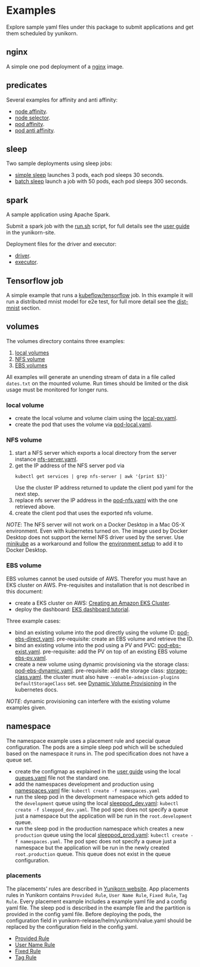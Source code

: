 <!--
* Licensed to the Apache Software Foundation (ASF) under one
* or more contributor license agreements.  See the NOTICE file
* distributed with this work for additional information
* regarding copyright ownership.  The ASF licenses this file
* to you under the Apache License, Version 2.0 (the
* "License"); you may not use this file except in compliance
* with the License.  You may obtain a copy of the License at
*
*      http://www.apache.org/licenses/LICENSE-2.0
*
* Unless required by applicable law or agreed to in writing, software
* distributed under the License is distributed on an "AS IS" BASIS,
* WITHOUT WARRANTIES OR CONDITIONS OF ANY KIND, either express or implied.
* See the License for the specific language governing permissions and
* limitations under the License.
-->

# Examples

Explore sample yaml files under this package to submit applications and get them scheduled by yunikorn.

## nginx
A simple one pod deployment of a [nginx](./nginx/nginx.yaml) image.

## predicates
Several examples for affinity and anti affinity:

* [node affinity](./predicates/node-affinity-example.yaml).
* [node selector](./predicates/pod-nodeselector-example.yaml).
* [pod affinity](./predicates/pod-affinity-example.yaml).
* [pod anti affinity](./predicates/pod-anti-affinity-example.yaml).

## sleep
Two sample deployments using sleep jobs:
* [simple sleep](./sleep/sleeppods.yaml) launches 3 pods, each pod sleeps 30 seconds.
* [batch sleep](./sleep/batch-sleep-job.yaml) launch a job with 50 pods, each pod sleeps 300 seconds.

## spark
A sample application using Apache Spark.

Submit a spark job with the [run.sh](spark/cmd/run.sh) script, for full details see the [user guide](https://yunikorn.apache.org/docs/user_guide/workloads/run_spark) in the yunikorn-site.

Deployment files for the driver and executor: 
* [driver](spark/driver.yaml).
* [executor](spark/executor.yaml).

## Tensorflow job
A simple example that runs a [kubeflow/tensorflow](./tfjob/tf-job-mnist.yaml) job.
In this example it will run a distributed mnist model for e2e test, for full more detail see the [dist-mnist](https://github.com/kubeflow/training-operator/tree/master/examples/tensorflow/dist-mnist) section.

## volumes
The volumes directory contains three examples:
1. [local volumes](#local-volume)
1. [NFS volume](#nfs-volume)
1. [EBS volumes](#ebs-volume)

All examples will generate an unending stream of data in a file called `dates.txt` on the mounted volume.
Run times should be limited or the disk usage must be monitored for longer runs. 

### local volume
* create the local volume and volume claim using the [local-pv.yaml](./volume/local-pv.yaml).
* create the pod that uses the volume via [pod-local.yaml](./volume/pod-local.yaml).

### NFS volume
1. start a NFS server which exports a local directory from the server instance [nfs-server.yaml](./volume/nfs-server.yaml).
1. get the IP address of the NFS server pod via 
   ```shell script
   kubectl get services | grep nfs-server | awk '{print $3}'
   ```
   Use the cluster IP address returned to update the client pod yaml for the next step.
1. replace nfs server the IP address in the [pod-nfs.yaml](./volume/pod-nfs.yaml) with the one retrieved above.
1. create the client pod that uses the exported nfs volume.

_NOTE_: The NFS server will not work on a Docker Desktop in a Mac OS-X environment. Even with kubernetes turned on. The image used by Docker Desktop does not support the kernel NFS driver used by the server.
Use [minikube](https://kubernetes.io/docs/tasks/tools/install-minikube/) as a workaround and follow the [environment setup](https://github.com/apache/yunikorn-core/blob/master/docs/setup/env-setup.md#installing-minikube) to add it to Docker Desktop.

### EBS volume
EBS volumes cannot be used outside of AWS. Therefor you must have an EKS cluster on AWS.
Pre-requisites and installation that is not described in this document:
* create a EKS cluster on AWS: [Creating an Amazon EKS Cluster](https://docs.aws.amazon.com/eks/latest/userguide/create-cluster.html).
* deploy the dashboard: [EKS dashboard tutorial](https://docs.aws.amazon.com/eks/latest/userguide/dashboard-tutorial.html).
  
Three example cases:
* bind an existing volume into the pod directly using the volume ID: [pod-ebs-direct.yaml](./volume/pod-ebs-direct.yaml).
    pre-requisite: create an EBS volume and retrieve the ID.
* bind an existing volume into the pod using a PV and PVC: [pod-ebs-exist.yaml](./volume/pod-ebs-exist.yaml).
    pre-requisite: add the PV on top of an existing EBS volume [ebs-pv.yaml](./volume/ebs-pv.yaml).
* create a new volume using dynamic provisioning via the storage class: [pod-ebs-dynamic.yaml](./volume/pod-ebs-dynamic.yaml).
    pre-requisite: add the storage class: [storage-class.yaml](./volume/storage-class.yaml). the cluster must also have `--enable-admission-plugins DefaultStorageClass` set.
    see [Dynamic Volume Provisioning](https://kubernetes.io/docs/concepts/storage/dynamic-provisioning/) in the kubernetes docs.
  
_NOTE_: dynamic provisioning can interfere with the existing volume examples given.

## namespace
The namespace example uses a placement rule and special queue configuration. The pods are a simple sleep pod which will be scheduled based on the namespace it runs in. The pod specification does not have a queue set.

* create the configmap as explained in the [user guide](https://yunikorn.apache.org/docs/user_guide/queue_config#queues) using the local [queues.yaml](./namespace/queues.yaml) file not the standard one.
* add the namespaces development and production using [namespaces.yaml](namespace/namespaces.yaml) file: `kubectl create -f namespaces.yaml`
* run the sleep pod in the development namespace which gets added to the `development` queue using the local [sleeppod_dev.yaml](namespace/sleeppod_dev.yaml): `kubectl create -f sleeppod_dev.yaml`.
  The pod spec does not specify a queue just a namespace but the application will be run in the `root.development` queue. 
* run the sleep pod in the production namespace which creates a new `production` queue using the local [sleeppod_prod.yaml](namespace/sleeppod_prod.yaml): `kubectl create -f namespaces.yaml`.
  The pod spec does not specify a queue just a namespace but the application will be run in the newly created `root.production` queue. This queue does not exist in the queue configuration. 

### placements
The placements' rules are described in [Yunikorn website](https://yunikorn.apache.org/docs/user_guide/placement_rules).
App placements rules in Yunikorn contains `Provided Rule`, `User Name Rule`, `Fixed Rule`, `Tag Rule`.
Every placement example includes a example yaml file and a config yaml file.
The sleep pod is described in the example file and the partition is provided in the config yaml file.
Before deploying the pods, the configuration field in yunikorn-release/helm/yunikorn/value.yaml should be replaced by the configuration field in the config.yaml.

* [Provided Rule](./placements/provided)
* [User Name Rule](./placements/username)
* [Fixed Rule](./placements/fixed)
* [Tag Rule](./placements/tag)
